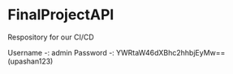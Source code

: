 # FinalProjectAPI
Respository for our CI/CD 

Username -: admin
Password -: YWRtaW46dXBhc2hhbjEyMw== (upashan123)
